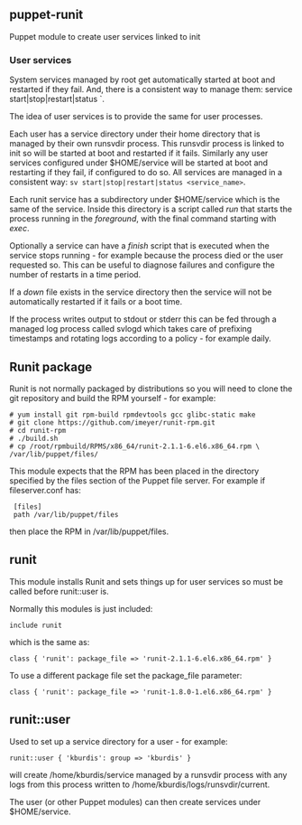 ## puppet-runit

Puppet module to create user services linked to init

### User services

System services managed by root get automatically started at boot and restarted
if they fail. And, there is a consistent way to manage them: service
start|stop|restart|status <service name>`.

The idea of user services is to provide the same for user processes.

Each user has a service directory under their home directory that is managed by
their own runsvdir process.  This runsvdir process is linked to init so will be
started at boot and restarted if it fails.  Similarly any user services
configured under $HOME/service will be started at boot and restarting if they
fail, if configured to do so.  All services are managed in a consistent way:
`sv start|stop|restart|status <service_name>`.

Each runit service has a subdirectory under $HOME/service which is the same of
the service.  Inside this directory is a script called *run* that starts the
process running in the _foreground_, with the final command starting with
*exec*.

Optionally a service can have a *finish* script that is executed when the
service stops running - for example because the process died or the user
requested so.  This can be useful to diagnose failures and configure the number
of restarts in a time period.

If a _down_ file exists in the service directory then the service will not be
automatically restarted if it fails or a boot time.

If the process writes output to stdout or stderr this can be fed through a
managed log process called svlogd which takes care of prefixing timestamps and
rotating logs according to a policy - for example daily.

## Runit package

Runit is not normally packaged by distributions so you will need to clone the
git repository and build the RPM yourself - for example:

    # yum install git rpm-build rpmdevtools gcc glibc-static make
    # git clone https://github.com/imeyer/runit-rpm.git
    # cd runit-rpm
    # ./build.sh
    # cp /root/rpmbuild/RPMS/x86_64/runit-2.1.1-6.el6.x86_64.rpm \
    /var/lib/puppet/files/

This module expects that the RPM has been placed in the directory specified by
the files section of the Puppet file server.  For example if fileserver.conf
has:

     [files]
     path /var/lib/puppet/files

then place the RPM in /var/lib/puppet/files.  

## runit

This module installs Runit and sets things up for user services so must be
called before runit::user is.

Normally this modules is just included:

    include runit

which is the same as:

    class { 'runit': package_file => 'runit-2.1.1-6.el6.x86_64.rpm' }

To use a different package file set the package_file parameter:

    class { 'runit': package_file => 'runit-1.8.0-1.el6.x86_64.rpm' }

## runit::user

Used to set up a service directory for a user - for example:

    runit::user { 'kburdis': group => 'kburdis' }

will create /home/kburdis/service managed by a runsvdir process with any logs
from this process written to /home/kburdis/logs/runsvdir/current.

The user (or other Puppet modules) can then create services under
$HOME/service.

